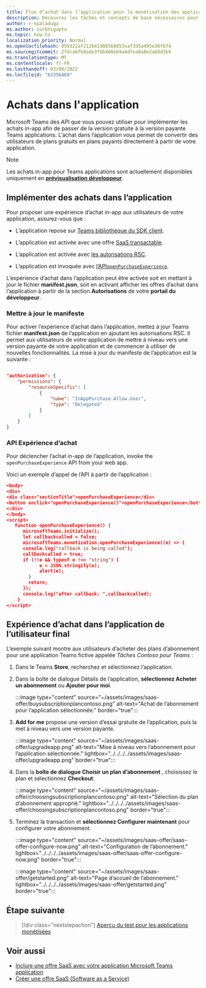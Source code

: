 ```yaml
---
title: Flux d’achat dans l’application pour la monétisation des applications
description: Découvrez les tâches et concepts de base nécessaires pour implémenter des achats in-app et des fonctionnalités d’essai dans les applications Teams.
author: v-npaladugu
ms.author: surbhigupta
ms.topic: how-to
localization_priority: Normal
ms.openlocfilehash: 059322af212641988560853caf3d5a495e36f674
ms.sourcegitcommit: 2fdca6fb0ade3f6b460eb9a4dfea0a8e2ab8d3b9
ms.translationtype: MT
ms.contentlocale: fr-FR
ms.lasthandoff: 03/08/2022
ms.locfileid: "63356469"
---
```

# <a name="in-app-purchases"></a>Achats dans l'application

Microsoft Teams des API que vous pouvez utiliser pour implémenter les achats in-app afin de passer de la version gratuite à la version payante Teams applications. L’achat dans l’application vous permet de convertir des utilisateurs de plans gratuits en plans payants directement à partir de votre application.

> [!NOTE]
> Les achats in-app pour Teams applications sont actuellement disponibles uniquement en [**prévisualisation développeur**](/microsoftteams/platform/resources/dev-preview/developer-preview-intro).

## <a name="implement-in-app-purchases"></a>Implémenter des achats dans l’application

Pour proposer une expérience d’achat in-app aux utilisateurs de votre application, assurez-vous que :

* L’application repose sur [Teams bibliothèque du SDK client](https://github.com/OfficeDev/microsoft-teams-library-js).

* L’application est activée avec une offre [SaaS transactable](~/concepts/deploy-and-publish/appsource/prepare/include-saas-offer.md).

* L’application est activée avec [les autorisations RSC](#update-manifest).

* L’application est invoquée avec [l’API`openPurchaseExperience`](#purchase-experience-api).

L’expérience d’achat dans l’application peut être activée soit en mettant à jour le fichier  **manifest.json**, soit en activant afficher les offres d’achat dans l’application à partir de la section **Autorisations** de votre **portail du développeur**.

### <a name="update-manifest"></a>Mettre à jour le manifeste

Pour activer l’expérience d’achat dans l’application, mettez à jour Teams fichier **manifest.json** de l’application en ajoutant les autorisations RSC. Il permet aux utilisateurs de votre application de mettre à niveau vers une version payante de votre application et de commencer à utiliser de nouvelles fonctionnalités. La mise à jour du manifeste de l’application est la suivante :

```json

"authorization": {
    "permissions": {
        "resourceSpecific": [
            {
                "name": "InAppPurchase.Allow.User",
                "type": "Delegated"
            }
        ]
    }
}
```

### <a name="purchase-experience-api"></a>API Expérience d’achat

Pour déclencher l’achat in-app de l’application, invoke the `openPurchaseExperience` API from your web app.

Voici un exemple d’appel de l’API à partir de l’application :

```json
<body> 
<div> 
<div class="sectionTitle">openPurchaseExperience</div> 
<button onclick="openPurchaseExperience()">openPurchaseExperience</button> 
</div> 
</body> 
<script> 
   function openPurchaseExperience() {
      microsoftTeams.initialize();
      let callbackcalled = false;
      microsoftTeams.monetization.openPurchaseExperience((e) => {
      console.log("callback is being called");
      callbackcalled = true;  
      if (!!e && typeof e !== "string") {
            e = JSON.stringify(e);
            alert(e);
        }
        return;
      });
      console.log("after callback: ",callbackcalled);
    } 
</script> 
```

## <a name="end-user-in-app-purchasing-experience"></a>Expérience d’achat dans l’application de l’utilisateur final

L’exemple suivant montre aux utilisateurs d’acheter des plans d’abonnement pour une application Teams fictive appelée *Tâches Contoso pour Teams* :

1. Dans le Teams **Store**, recherchez et sélectionnez l’application.

1. Dans la boîte de dialogue Détails de l’application, **sélectionnez Acheter un abonnement** ou **Ajouter pour moi**.

    :::image type="content" source="~/assets/images/saas-offer/buysubscriptionplancontoso.png" alt-text="Achat de l’abonnement pour l’application sélectionnée." border="true":::

1. **Add for me** propose une version d’essai gratuite de l’application, puis la met à niveau vers une version payante.

    :::image type="content" source="~/assets/images/saas-offer/upgradeapp.png" alt-text="Mise à niveau vers l’abonnement pour l’application sélectionnée." lightbox="../../../../assets/images/saas-offer/upgradeapp.png" border="true":::

1. Dans la **boîte de dialogue Choisir un plan d’abonnement** , choisissez le plan et sélectionnez **Checkout**.

    :::image type="content" source="~/assets/images/saas-offer/choosingsubscriptionplancontoso.png" alt-text="Sélection du plan d’abonnement approprié." lightbox="../../../../assets/images/saas-offer/choosingsubscriptionplancontoso.png" border="true":::

1. Terminez la transaction et **sélectionnez Configurer maintenant** pour configurer votre abonnement.

    :::image type="content" source="~/assets/images/saas-offer/saas-offer-configure-now.png" alt-text="Configuration de l’abonnement." lightbox="../../../../assets/images/saas-offer/saas-offer-configure-now.png" border="true":::

    :::image type="content" source="~/assets/images/saas-offer/getstarted.png" alt-text="Page d’accueil de l’abonnement." lightbox="../../../../assets/images/saas-offer/getstarted.png" border="true":::

## <a name="next-step"></a>Étape suivante

> [!div class="nextstepaction"]
> [Aperçu du test pour les applications monétisées](~/concepts/deploy-and-publish/appsource/prepare/Test-preview-for-monetized-apps.md)

## <a name="see-also"></a>Voir aussi

* [Inclure une offre SaaS avec votre application Microsoft Teams application](~/concepts/deploy-and-publish/appsource/prepare/include-saas-offer.md)
* [Créer une offre SaaS (Software as a Service)](include-saas-offer.md#create-your-saas-offer)
